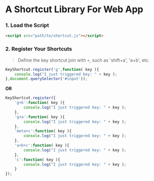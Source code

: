 # A Shortcut Library For Web App

### 1. Load the Script

```html
<script src="path/to/shortcut.js"></script>
```

### 2. Register Your Shortcuts

> Define the key shortcut join with `+`, such as 'shift+a', 'a+b', etc.

```javascript
KeyShortcut.register('g',function( key ){
    console.log("I just triggered key: " + key );
},document.querySelector('#input'));
```

__OR__

```javascript
KeyShortcut.register({
    'g+k':function( key ){
        console.log("I just triggered key: " + key );
    },
    'g+a':function( key ){
        console.log("I just triggered key: " + key );
    },
    'meta+c':function( key ){
        console.log("I just triggered key: " + key );
    },
    'a+b+c':function( key ){
        console.log("I just triggered key: " + key );
    },
    'c':function( key ){
        console.log("I just triggered key: " + key );
    }
});
```
